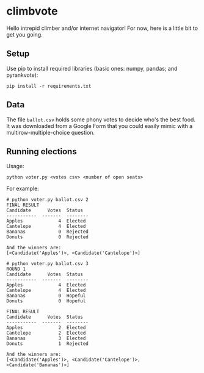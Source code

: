 # climbvote

Hello intrepid climber and/or internet navigator! For now, here is a little bit to get you going.

## Setup

Use pip to install required libraries (basic ones: numpy, pandas; and pyrankvote):

```
pip install -r requirements.txt
```

## Data

The file `ballot.csv` holds some phony votes to decide who's the best food. It was downloaded from a Google Form that you could easily mimic with a multirow-multiple-choice question.

## Running elections

Usage:
```
python voter.py <votes csv> <number of open seats>
```

For example:
```
# python voter.py ballot.csv 2
FINAL RESULT
Candidate      Votes  Status
-----------  -------  --------
Apples             4  Elected
Cantelope          4  Elected
Bananas            0  Rejected
Donuts             0  Rejected

And the winners are:
[<Candidate('Apples')>, <Candidate('Cantelope')>]

# python voter.py ballot.csv 3
ROUND 1
Candidate      Votes  Status
-----------  -------  --------
Apples             4  Elected
Cantelope          4  Elected
Bananas            0  Hopeful
Donuts             0  Hopeful

FINAL RESULT
Candidate      Votes  Status
-----------  -------  --------
Apples             2  Elected
Cantelope          2  Elected
Bananas            3  Elected
Donuts             1  Rejected

And the winners are:
[<Candidate('Apples')>, <Candidate('Cantelope')>, <Candidate('Bananas')>]
```
